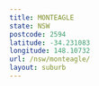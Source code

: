 ```yaml
---
title: MONTEAGLE
state: NSW
postcode: 2594
latitude: -34.231083
longitude: 148.10732
url: /nsw/monteagle/
layout: suburb
---
```

